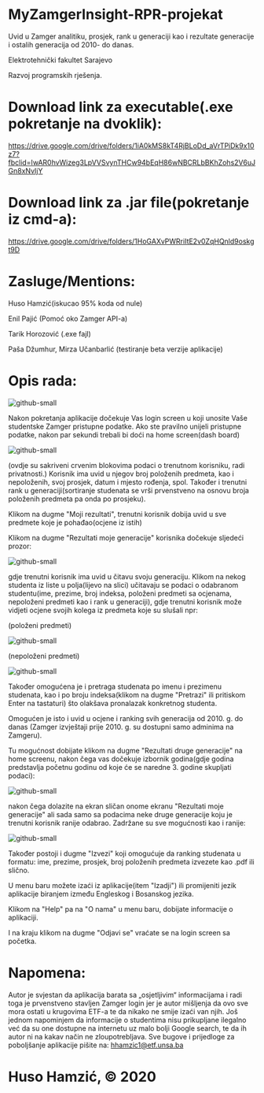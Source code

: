 # MyZamgerInsight-RPR-projekat
Uvid u Zamger analitiku, prosjek, rank u generaciji kao i rezultate generacije i ostalih generacija od 2010- do danas.

Elektrotehnički fakultet Sarajevo

Razvoj programskih rješenja.

# Download link za executable(.exe pokretanje na dvoklik):
https://drive.google.com/drive/folders/1iA0kMS8kT4RjBLoDd_aVrTPiDk9x10z7?fbclid=IwAR0hvWizeg3LpVVSvynTHCw94bEqH86wNBCRLbBKhZohs2V6uJGn8xNvIjY

# Download link za .jar file(pokretanje iz cmd-a):
https://drive.google.com/drive/folders/1HoGAXvPWRriItE2v0ZqHQnld9oskgt9D

# Zasluge/Mentions:

Huso Hamzić(iskucao 95% koda od nule)

Enil Pajić (Pomoć oko Zamger API-a)

Tarik Horozović (.exe fajl)

Paša Džumhur, Mirza Učanbarlić (testiranje beta verzije aplikacije)

# Opis rada:

![github-small](slike-readme/login-screen.jpg)

Nakon pokretanja aplikacije dočekuje Vas login screen u koji unosite Vaše studentske Zamger pristupne podatke.
Ako ste pravilno unijeli pristupne podatke, nakon par sekundi trebali bi doći na home screen(dash board)

![github-small](slike-readme/home-screen.jpg)

(ovdje su sakriveni crvenim blokovima podaci o trenutnom korisniku, radi privatnosti.)
Korisnik ima uvid u njegov broj položenih predmeta, kao i nepoloženih, svoj prosjek, datum i mjesto rođenja, spol. Također i trenutni rank u generaciji(sortiranje studenata se vrši prvenstveno na osnovu broja položenih predmeta pa onda po prosjeku).

Klikom na dugme "Moji rezultati", trenutni korisnik dobija uvid u sve predmete koje je pohađao(ocjene iz istih)

Klikom na dugme "Rezultati moje generacije" korisnika dočekuje sljedeći prozor:

![github-small](slike-readme/search-screen.jpg)

gdje trenutni korisnik ima uvid u čitavu svoju generaciju. Klikom na nekog studenta iz liste u polja(lijevo na slici) učitavaju se podaci o odabranom studentu(ime, prezime, broj indeksa, položeni predmeti sa ocjenama, nepoloženi predmeti kao i rank u generaciji), gdje trenutni korisnik može vidjeti ocjene svojih kolega iz predmeta koje su slušali npr:

(položeni predmeti)

![github-small](slike-readme/polozeni-predmeti.jpg)

(nepoloženi predmeti)

![github-small](slike-readme/nepolozeni-predmeti.jpg)

Također omogućena je i pretraga studenata po imenu i prezimenu studenata, kao i po broju indeksa(klikom na dugme "Pretrazi" ili pritiskom Enter na tastaturi) što olakšava pronalazak konkretnog studenta.

Omogućen je isto i uvid u ocjene i ranking svih generacija od 2010. g. do danas (Zamger izvještaji prije 2010. g. su dostupni samo adminima na Zamgeru).

Tu mogućnost dobijate klikom na dugme "Rezultati druge generacije" na home screenu, nakon čega vas dočekuje izbornik godina(gdje godina predstavlja početnu godinu od koje će se naredne 3. godine skupljati podaci):

![github-small](slike-readme/generacija-biranje.jpg)

nakon čega dolazite na ekran sličan onome ekranu "Rezultati moje generacije" ali sada samo sa podacima neke druge generacije koju je trenutni korisnik ranije odabrao. Zadržane su sve mogućnosti kao i ranije:

![github-small](slike-readme/2013-generacija.jpg)

Također postoji i dugme "Izvezi" koji omogućuje da ranking studenata u formatu: ime, prezime, prosjek, broj položenih predmeta izvezete kao .pdf ili slično.

U menu baru možete izaći iz aplikacije(item "Izadji") ili promijeniti jezik aplikacije biranjem između Engleskog i Bosanskog jezika.

Klikom na "Help" pa na "O nama" u menu baru, dobijate informacije o aplikaciji.

I na kraju klikom na dugme "Odjavi se" vraćate se na login screen sa početka.

# Napomena:
Autor je svjestan da aplikacija barata sa „osjetljivim“ informacijama i radi toga je prvenstveno stavljen Zamger login jer je autor mišljenja da ovo sve mora ostati u krugovima ETF-a te da nikako ne smije izaći van njih. Još jednom napominjem da informacije o studentima nisu prikupljane ilegalno već da su one dostupne na internetu uz malo bolji Google search, te da ih autor ni na kakav način ne zloupotrebljava. Sve bugove i prijedloge za poboljšanje aplikacije pišite na: hhamzic1@etf.unsa.ba

#  Huso Hamzić,  © 2020
